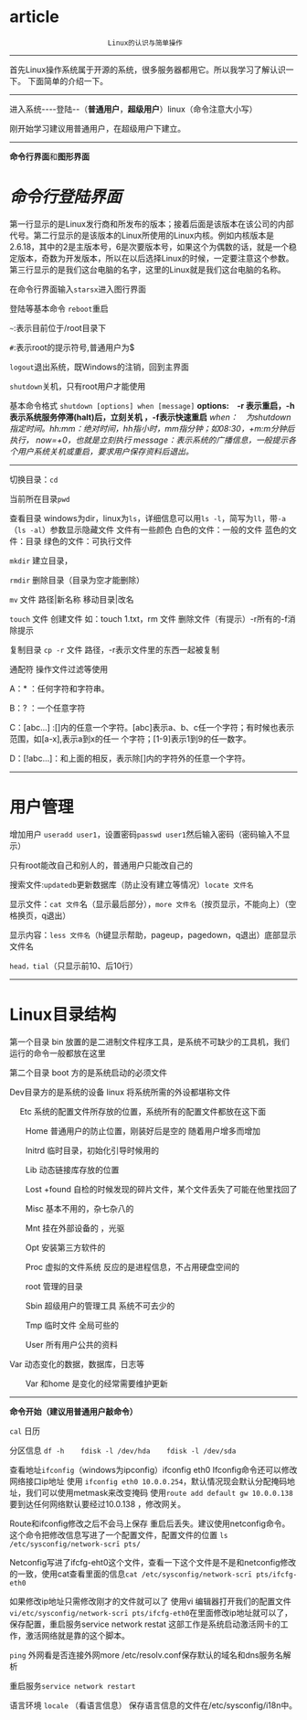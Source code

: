 # article
                            Linux的认识与简单操作

----------
首先Linux操作系统属于开源的系统，很多服务器都用它。所以我学习了解认识一下。
下面简单的介绍一下。

----------
进入系统----登陆--（**普通用户**，**超级用户**）linux（命令注意大小写）

刚开始学习建议用普通用户，在超级用户下建立。

----------
**命令行界面**和**图形界面**


# *命令行登陆界面* #

第一行显示的是Linux发行商和所发布的版本；接着后面是该版本在该公司的内部代号。第二行显示的是该版本的Linux所使用的Linux内核。例如内核版本是2.6.18，其中的2是主版本号，6是次要版本号，如果这个为偶数的话，就是一个稳定版本，奇数为开发版本，所以在以后选择Linux的时候，一定要注意这个参数。第三行显示的是我们这台电脑的名字，这里的Linux就是我们这台电脑的名称。

在命令行界面输入`starsx`进入图行界面

登陆等基本命令
`reboot`重启

`~`:表示目前位于/root目录下

`#`:表示root的提示符号,普通用户为$

`logout`退出系统，既Windows的注销，回到主界面

`shutdown`关机，只有root用户才能使用

基本命令格式    `shutdown [options] when [message]`
**options:　-r 表示重启，-h表示系统服务停滞(halt)后，立刻关机 ，-f表示快速重启**
*when：　为shutdown指定时间。hh:mm：绝对时间，hh指小时，mm指分钟；如08:30，+m:m分钟后执行，
now=+0，也就是立刻执行
message：表示系统的广播信息，一般提示各个用户系统关机或重启，要求用户保存资料后退出。*

----------

切换目录：`cd`

当前所在目录`pwd`

查看目录
windows为dir，linux为`ls`，详细信息可以用`ls -l`，简写为`ll`，带`-a`（`ls -al`）参数显示隐藏文件
文件有一些颜色
白色的文件：一般的文件
蓝色的文件：目录
绿色的文件：可执行文件
    
`mkdir` 建立目录，

`rmdir` 删除目录（目录为空才能删除）

`mv` 文件 路径|新名称 移动目录|改名

`touch` 文件 创建文件 如：touch 1.txt，rm 文件 删除文件（有提示）-r所有的-f消除提示

复制目录 `cp -r` 文件 路径，-r表示文件里的东西一起被复制

通配符  操作文件过滤等使用

A：* ：任何字符和字符串。

B：? ：一个任意字符

C：[abc...] :[]内的任意一个字符。[abc]表示a、b、c任一个字符；有时候也表示范围，如[a-x],表示a到x的任一
个字符；[1-9]表示1到9的任一数字。

D：[!abc...]：和上面的相反，表示除[]内的字符外的任意一个字符。

----------


# 用户管理 #
增加用户 `useradd user1`，设置密码`passwd user1`然后输入密码（密码输入不显示）

只有root能改自己和别人的，普通用户只能改自己的

搜索文件:`updatedb`更新数据库（防止没有建立等情况）`locate 文件名`

显示文件：`cat 文件`名（显示最后部分），`more 文件名`（按页显示，不能向上）（空格换页，q退出）

显示内容：`less 文件名`（h键显示帮助，pageup，pagedown，q退出）底部显示文件名

`head，tial`（只显示前10、后10行）

----------


# Linux目录结构 #

   第一个目录 bin 放置的是二进制文件程序工具，是系统不可缺少的工具机，我们运行的命令一般都放在这里

   第二个目录 boot 方的是系统启动的必须文件

   Dev目录方的是系统的设备 linux 将系统所需的外设都堪称文件

　  Etc 系统的配置文件所存放的位置，系统所有的配置文件都放在这下面

　　Home 普通用户的防止位置，刚装好后是空的 随着用户增多而增加

　　Initrd 临时目录，初始化引导时候用的

　　Lib 动态链接库存放的位置

　　Lost +found 自检的时候发现的碎片文件，某个文件丢失了可能在他里找回了

　　Misc 基本不用的，杂七杂八的

　　Mnt 挂在外部设备的 ，光驱

　　Opt 安装第三方软件的

　　Proc 虚拟的文件系统 反应的是进程信息，不占用硬盘空间的

　　root 管理的目录

　　Sbin 超级用户的管理工具 系统不可去少的

　　Tmp 临时文件 全局可些的

　　User 所有用户公共的资料

   Var 动态变化的数据，数据库，日志等

　　Var 和home 是变化的经常需要维护更新

----------


**命令开始（建议用普通用户敲命令）**

`cal` 日历

分区信息 `df -h    fdisk -l /dev/hda    fdisk -l /dev/sda`

查看地址`ifconfig`（windows为ipconfig）ifconfig eth0
Ifconfig命令还可以修改网络接口ip地址 使用 `ifconfig eth0 10.0.0.254`，默认情况现会默认分配掩码地址，我们可以使用metmask来改变掩码
使用`route add default gw 10.0.0.138` 要到达任何网络默认要经过10.0.138 ，修改网关。

Route和ifconfig修改之后不会马上保存 重启后丢失。建议使用netconfig命令。这个命令把修改信息写进了一个配置文件，配置文件的位置 `ls /etc/sysconfig/network-scrī pts/`

Netconfig写进了ifcfg-eht0这个文件，查看一下这个文件是不是和netconfig修改的一致，使用cat查看里面的信息`cat /etc/sysconfig/network-scrī pts/ifcfg-eth0`

如果修改ip地址只需修改刚才的文件就可以了 使用vi 编辑器打开我们的配置文件   `vi/etc/sysconfig/network-scrī pts/ifcfg-eth0`在里面修改ip地址就可以了，保存配置，重启服务service network restat 这部工作是系统启动激活网卡的工作，激活网络就是靠的这个脚本。

`ping`  外网看是否连接外网more /etc/resolv.conf保存默认的域名和dns服务名解析

重启服务`service network restart`


语言环境
`locale` （看语言信息） 保存语言信息的文件在/etc/sysconfig/i18n中。


